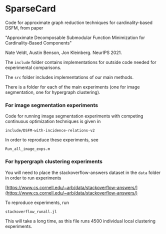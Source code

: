 # SparseCard

Code for approximate graph reduction techniques for cardinality-based DSFM, from paper 

"Approximate Decomposable Submodular Function Minimization for Cardinality-Based Components"

Nate Veldt, Austin Benson, Jon Kleinberg. NeurIPS 2021.

The `include` folder contains implementations for outside code needed for experimental comparisons.

The `src` folder includes implementations of our main methods.

There is a folder for each of the main experiments (one for image segmentation, one for hypergraph clustering).

### For image segmentation experiments

Code for running image segmentation experiments with competing continuous optimization techniques is given in 

`include/DSFM-with-incidence-relations-v2`

In order to reproduce these experiments, see 

`Run_all_image_exps.m`

### For hypergraph clustering experiments

You will need to place the stackoverflow-answers dataset in the `data` folder in order to run experiments

[https://www.cs.cornell.edu/~arb/data/stackoverflow-answers/](https://www.cs.cornell.edu/~arb/data/stackoverflow-answers/)

To reproduce experiments, run

`stackoverflow_runall.jl`

This will take a long time, as this file runs 4500 individual local clustering experiments.
